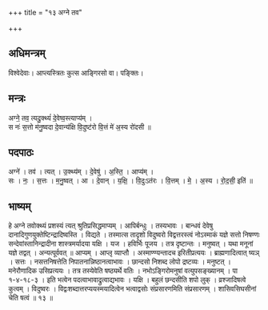 +++
title = "१३ अग्ने तव"

+++
## अधिमन्त्रम्
विश्वेदेवाः। आप्त्यस्त्रितः कुत्स आङ्गिरसो वा। पङ्क्तिः।

## मन्त्रः
अग्ने॒ तव॒ त्यदु॒क्थ्यं॑ दे॒वेष्व॒स्त्याप्य॑म् ।  
स नः॑ स॒त्तो म॑नु॒ष्वदा दे॒वान्य॑क्षि वि॒दुष्ट॑रो वि॒त्तं मे॑ अ॒स्य रो॑दसी ॥

## पदपाठः
अग्ने॑ । तव॑ । त्यत् । उ॒क्थ्य॑म् । दे॒वेषु॑ । अ॒स्ति॒ । आप्य॑म् ।  
सः । नः॒ । स॒त्तः । म॒नु॒ष्वत् । आ । दे॒वान् । य॒क्षि॒ । वि॒दुःऽत॑रः । वि॒त्तम् । मे॒ । अ॒स्य । रो॒द॒सी॒ इति॑ ॥

## भाष्यम्
हे अग्ने तवोक्थ्यं प्रशस्यं त्यत् श्रुतिप्रसिद्धमाप्यम् । आपिर्बन्धुः । तस्यभावः । बान्धवं देवेषु दानादिगुणयुक्तेष्टिन्द्रादिष्वस्ति । विद्यते । तस्मात्स तादृशो विदुष्वरो विद्वत्तरस्त्वं नोऽस्माकं यज्ञे सत्तो निषण्णः सन्देवांस्तानिन्द्रादीना शास्त्रमर्यादया यक्षि । यज । हविर्भिः पूजय । तत्र दृष्टान्तः । मनुष्वत् । यथा मनूनां यज्ञे तद्वत् । अन्यत्पूर्ववत् ॥ आप्यम् । आप्लृ व्याप्तौ । अस्माण्ण्यन्तादच इरितीप्रत्ययः । ब्राह्मणादित्वात् ष्यञ् । सत्तः । नसत्तनिषत्तेति निपातनान्निष्ठानत्वाभावः । छान्दसो निशब्द लोपो द्रष्टव्यः । मनुष्टत् । मनेरौणादिक उसिप्रत्ययः । तत्र तस्येवेति षष्ठ्यर्थे वतिः । नभोऽङ्गिरोमनुषां वत्युपसङ्ख्यानम् । पा १-४-१८-३ । इति भत्वेन पदत्वाभावाद्रुत्वाद्यभावः । यक्षि । बहुलं छन्दसीति शपो लुक् । व्रश्जादिषत्वे कुत्वम् । विदुष्वरः । विद्वःशब्दात्तरप्ययस्मयादित्वेन भत्वाद्वसोः संप्रसारणमिति संप्रसारणम् । शासिवसिघसीनां चेति षत्वं ॥ १३ ॥
